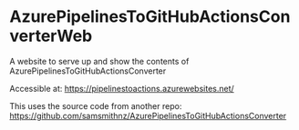 # AzurePipelinesToGitHubActionsConverterWeb
A website to serve up and show the contents of AzurePipelinesToGitHubActionsConverter

Accessible at: https://pipelinestoactions.azurewebsites.net/

This uses the source code from another repo: https://github.com/samsmithnz/AzurePipelinesToGitHubActionsConverter
